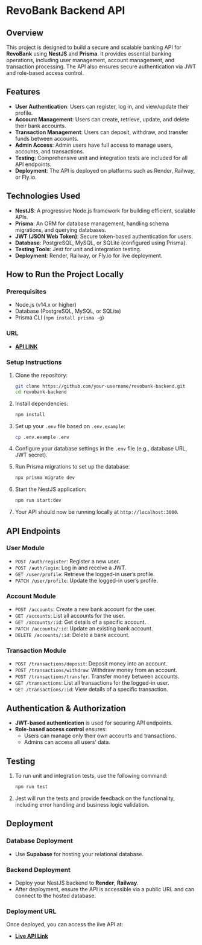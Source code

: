 # RevoBank Backend API

## Overview
This project is designed to build a secure and scalable banking API for **RevoBank** using **NestJS** and **Prisma**. It provides essential banking operations, including user management, account management, and transaction processing. The API also ensures secure authentication via JWT and role-based access control.

## Features
- **User Authentication**: Users can register, log in, and view/update their profile.
- **Account Management**: Users can create, retrieve, update, and delete their bank accounts.
- **Transaction Management**: Users can deposit, withdraw, and transfer funds between accounts.
- **Admin Access**: Admin users have full access to manage users, accounts, and transactions.
- **Testing**: Comprehensive unit and integration tests are included for all API endpoints.
- **Deployment**: The API is deployed on platforms such as Render, Railway, or Fly.io.

## Technologies Used
- **NestJS**: A progressive Node.js framework for building efficient, scalable APIs.
- **Prisma**: An ORM for database management, handling schema migrations, and querying databases.
- **JWT (JSON Web Token)**: Secure token-based authentication for users.
- **Database**: PostgreSQL, MySQL, or SQLite (configured using Prisma).
- **Testing Tools**: Jest for unit and integration testing.
- **Deployment**: Render, Railway, or Fly.io for live deployment.

## How to Run the Project Locally

### Prerequisites
- Node.js (v14.x or higher)
- Database (PostgreSQL, MySQL, or SQLite)
- Prisma CLI (`npm install prisma -g`)

### URL
- [**API LINK**](https://milestone-4-rijal-muhammad-kamil-production.up.railway.app/)

### Setup Instructions
1. Clone the repository:
    ```bash
    git clone https://github.com/your-username/revobank-backend.git
    cd revobank-backend
    ```

2. Install dependencies:
    ```bash
    npm install
    ```

3. Set up your `.env` file based on `.env.example`:
    ```bash
    cp .env.example .env
    ```

4. Configure your database settings in the `.env` file (e.g., database URL, JWT secret).

5. Run Prisma migrations to set up the database:
    ```bash
    npx prisma migrate dev
    ```

6. Start the NestJS application:
    ```bash
    npm run start:dev
    ```

7. Your API should now be running locally at `http://localhost:3000`.

## API Endpoints

### User Module
- `POST /auth/register`: Register a new user.
- `POST /auth/login`: Log in and receive a JWT.
- `GET /user/profile`: Retrieve the logged-in user’s profile.
- `PATCH /user/profile`: Update the logged-in user’s profile.

### Account Module
- `POST /accounts`: Create a new bank account for the user.
- `GET /accounts`: List all accounts for the user.
- `GET /accounts/:id`: Get details of a specific account.
- `PATCH /accounts/:id`: Update an existing bank account.
- `DELETE /accounts/:id`: Delete a bank account.

### Transaction Module
- `POST /transactions/deposit`: Deposit money into an account.
- `POST /transactions/withdraw`: Withdraw money from an account.
- `POST /transactions/transfer`: Transfer money between accounts.
- `GET /transactions`: List all transactions for the logged-in user.
- `GET /transactions/:id`: View details of a specific transaction.

## Authentication & Authorization
- **JWT-based authentication** is used for securing API endpoints.
- **Role-based access control** ensures:
  - Users can manage only their own accounts and transactions.
  - Admins can access all users’ data.

## Testing
1. To run unit and integration tests, use the following command:
    ```bash
    npm run test
    ```

2. Jest will run the tests and provide feedback on the functionality, including error handling and business logic validation.

## Deployment

### Database Deployment
- Use **Supabase** for hosting your relational database.

### Backend Deployment
- Deploy your NestJS backend to **Render**, **Railway**.
- After deployment, ensure the API is accessible via a public URL and can connect to the hosted database.

### Deployment URL
Once deployed, you can access the live API at:

- [**Live API Link**](https://your-deployment-url.com)


